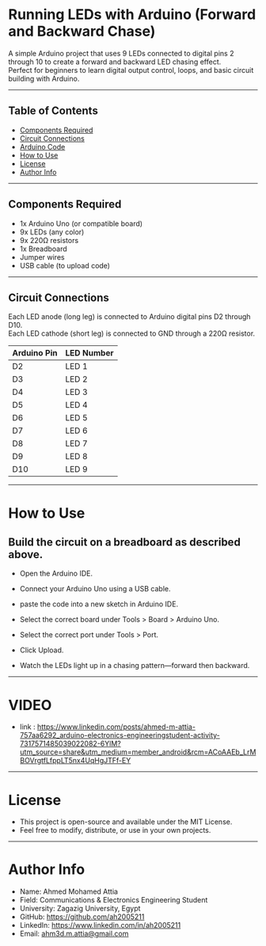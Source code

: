 # Running LEDs with Arduino (Forward and Backward Chase)

A simple Arduino project that uses 9 LEDs connected to digital pins 2 through 10 to create a forward and backward LED chasing effect.  
Perfect for beginners to learn digital output control, loops, and basic circuit building with Arduino.

---

## Table of Contents
- [Components Required](#components-required)
- [Circuit Connections](#circuit-connections)
- [Arduino Code](#arduino-code)
- [How to Use](#how-to-use)
- [License](#license)
- [Author Info](#author-info)

---

## Components Required

- 1x Arduino Uno (or compatible board)
- 9x LEDs (any color)
- 9x 220Ω resistors
- 1x Breadboard
- Jumper wires
- USB cable (to upload code)

---


## Circuit Connections

Each LED anode (long leg) is connected to Arduino digital pins D2 through D10.  
Each LED cathode (short leg) is connected to GND through a 220Ω resistor.

| Arduino Pin | LED Number |
|-------------|-------------|
| D2          | LED 1       |
| D3          | LED 2       |
| D4          | LED 3       |
| D5          | LED 4       |
| D6          | LED 5       |
| D7          | LED 6       |
| D8          | LED 7       |
| D9          | LED 8       |
| D10         | LED 9       |

---


# How to Use
## Build the circuit on a breadboard as described above.

- Open the Arduino IDE.

- Connect your Arduino Uno using a USB cable.

- paste the code into a new sketch in Arduino IDE.

- Select the correct board under Tools > Board > Arduino Uno.

- Select the correct port under Tools > Port.

- Click Upload.

- Watch the LEDs light up in a chasing pattern—forward then backward.

---
# VIDEO
- link : https://www.linkedin.com/posts/ahmed-m-attia-757aa6292_arduino-electronics-engineeringstudent-activity-7317571485039022082-6YlM?utm_source=share&utm_medium=member_android&rcm=ACoAAEb_LrMBOVrgtfLfppLT5nx4UqHgJTFf-EY
---

# License
- This project is open-source and available under the MIT License.
- Feel free to modify, distribute, or use in your own projects.

---

# Author Info

- Name: Ahmed Mohamed Attia
- Field: Communications & Electronics Engineering Student
- University: Zagazig University, Egypt
- GitHub: https://github.com/ah2005211
- LinkedIn: https://www.linkedin.com/in/ah2005211
- Email: ahm3d.m.attia@gmail.com

